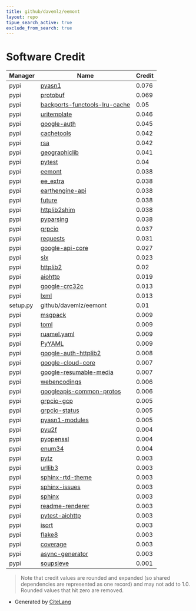 ```yaml
---
title: github/davemlz/eemont
layout: repo
tipue_search_active: true
exclude_from_search: true
---
```

# Software Credit

|Manager|Name|Credit|
|-------|----|------|
|pypi|[pyasn1](https://github.com/etingof/pyasn1)|0.076|
|pypi|[protobuf](https://developers.google.com/protocol-buffers/)|0.069|
|pypi|[backports-functools-lru-cache](https://pypi.org/project/backports-functools-lru-cache)|0.05|
|pypi|[uritemplate](https://uritemplate.readthedocs.org)|0.046|
|pypi|[google-auth](https://github.com/googleapis/google-auth-library-python)|0.045|
|pypi|[cachetools](https://github.com/tkem/cachetools/)|0.042|
|pypi|[rsa](https://stuvel.eu/rsa)|0.042|
|pypi|[geographiclib](https://geographiclib.sourceforge.io/1.52/python)|0.041|
|pypi|[pytest](https://pypi.org/project/pytest)|0.04|
|pypi|[eemont](https://github.com/davemlz/eemont)|0.038|
|pypi|[ee_extra](https://github.com/r-earthengine/ee_extra)|0.038|
|pypi|[earthengine-api](http://code.google.com/p/earthengine-api/)|0.038|
|pypi|[future](https://python-future.org)|0.038|
|pypi|[httplib2shim](https://github.com/GoogleCloudPlatform/httplib2shim)|0.038|
|pypi|[pyparsing](https://pypi.org/project/pyparsing)|0.038|
|pypi|[grpcio](https://pypi.org/project/grpcio)|0.037|
|pypi|[requests](https://requests.readthedocs.io)|0.031|
|pypi|[google-api-core](https://github.com/googleapis/python-api-core)|0.027|
|pypi|[six](https://pypi.org/project/six)|0.023|
|pypi|[httplib2](https://github.com/httplib2/httplib2)|0.02|
|pypi|[aiohttp](https://pypi.org/project/aiohttp)|0.019|
|pypi|[google-crc32c](https://github.com/googleapis/python-crc32c)|0.013|
|pypi|[lxml](https://lxml.de/)|0.013|
|setup.py|github/davemlz/eemont|0.01|
|pypi|[msgpack](https://pypi.org/project/msgpack)|0.009|
|pypi|[toml](https://pypi.org/project/toml)|0.009|
|pypi|[ruamel.yaml](https://pypi.org/project/ruamel.yaml)|0.009|
|pypi|[PyYAML](https://pypi.org/project/PyYAML)|0.009|
|pypi|[google-auth-httplib2](https://github.com/GoogleCloudPlatform/google-auth-library-python-httplib2)|0.008|
|pypi|[google-cloud-core](https://github.com/googleapis/python-cloud-core)|0.007|
|pypi|[google-resumable-media](https://github.com/googleapis/google-resumable-media-python)|0.007|
|pypi|[webencodings](https://pypi.org/project/webencodings)|0.006|
|pypi|[googleapis-common-protos](https://github.com/googleapis/python-api-common-protos)|0.006|
|pypi|[grpcio-gcp](https://pypi.org/project/grpcio-gcp)|0.005|
|pypi|[grpcio-status](https://pypi.org/project/grpcio-status)|0.005|
|pypi|[pyasn1-modules](https://github.com/etingof/pyasn1-modules)|0.005|
|pypi|[pyu2f](https://pypi.org/project/pyu2f)|0.004|
|pypi|[pyopenssl](https://pypi.org/project/pyopenssl)|0.004|
|pypi|[enum34](https://pypi.org/project/enum34)|0.004|
|pypi|[pytz](http://pythonhosted.org/pytz)|0.003|
|pypi|[urllib3](https://pypi.org/project/urllib3)|0.003|
|pypi|[sphinx-rtd-theme](https://pypi.org/project/sphinx-rtd-theme)|0.003|
|pypi|[sphinx-issues](https://pypi.org/project/sphinx-issues)|0.003|
|pypi|[sphinx](https://pypi.org/project/sphinx)|0.003|
|pypi|[readme-renderer](https://pypi.org/project/readme-renderer)|0.003|
|pypi|[pytest-aiohttp](https://pypi.org/project/pytest-aiohttp)|0.003|
|pypi|[isort](https://pypi.org/project/isort)|0.003|
|pypi|[flake8](https://pypi.org/project/flake8)|0.003|
|pypi|[coverage](https://pypi.org/project/coverage)|0.003|
|pypi|[async-generator](https://pypi.org/project/async-generator)|0.003|
|pypi|[soupsieve](https://facelessuser.github.io/soupsieve/)|0.001|


> Note that credit values are rounded and expanded (so shared dependencies are represented as one record) and may not add to 1.0. Rounded values that hit zero are removed.


- Generated by [CiteLang](https://github.com/vsoch/citelang)
